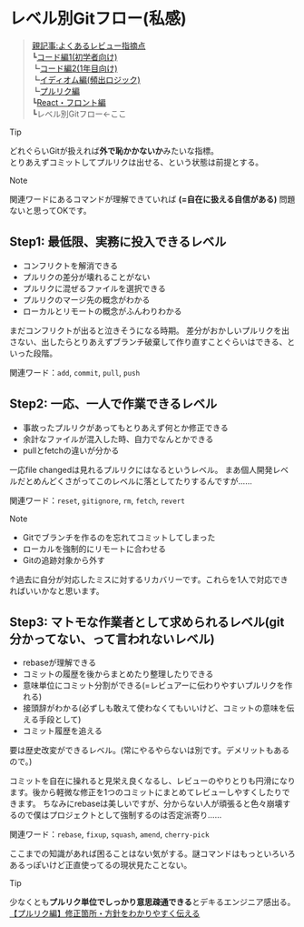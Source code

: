 # レベル別Gitフロー(私感)

> [親記事:よくあるレビュー指摘点](../README.md)<br>
>   ┗[コード編1(初学者向け)](./code_1.md)<br>
>   ┗[コード編2(1年目向け)](./code_2.md)<br>
>   ┗[イディオム編(頻出ロジック)](./idiom.md)<br>
>   ┗[プルリク編](./pull.md)<br>
>   ┗[React・フロント編](./react.md)<br>
>   ┗レベル別Gitフロー←ここ<br>

> [!TIP]
> どれぐらいGitが扱えれば**外で恥かかないか**みたいな指標。<br>
> とりあえずコミットしてプルリクは出せる、という状態は前提とする。

> [!NOTE]
> 関連ワードにあるコマンドが理解できていれば **(=自在に扱える自信がある)** 問題ないと思ってOKです。


## Step1: 最低限、実務に投入できるレベル
* コンフリクトを解消できる
* プルリクの差分が壊れることがない
* プルリクに混ぜるファイルを選択できる
* プルリクのマージ先の概念がわかる
* ローカルとリモートの概念がふんわりわかる

まだコンフリクトが出ると泣きそうになる時期。
差分がおかしいプルリクを出さない、出したらとりあえずブランチ破棄して作り直すことぐらいはできる、といった段階。

関連ワード：`add`, `commit`, `pull`, `push`


## Step2: 一応、一人で作業できるレベル
* 事故ったプルリクがあってもとりあえず何とか修正できる
* 余計なファイルが混入した時、自力でなんとかできる
* pullとfetchの違いが分かる

一応file changedは見れるプルリクにはなるというレベル。
まあ個人開発レベルだとめんどくさがってこのレベルに落としてたりするんですが……

関連ワード：`reset`, `gitignore`, `rm`, `fetch`, `revert` 

> [!NOTE]
> * Gitでブランチを作るのを忘れてコミットしてしまった 
> * ローカルを強制的にリモートに合わせる 
> * Gitの追跡対象から外す
>
> ↑過去に自分が対応したミスに対するリカバリーです。これらを1人で対応できればいいかなと思います。

 

## Step3: マトモな作業者として求められるレベル(git分かってない、って言われないレベル)
* rebaseが理解できる
* コミットの履歴を後からまとめたり整理したりできる
* 意味単位にコミット分割ができる(=レビュアーに伝わりやすいプルリクを作れる)
* 接頭辞がわかる(必ずしも敢えて使わなくてもいいけど、コミットの意味を伝える手段として)
* コミット履歴を追える

要は歴史改変ができるレベル。(常にやるやらないは別です。デメリットもあるので。)

コミットを自在に操れると見栄え良くなるし、レビューのやりとりも円滑になります。後から軽微な修正を1つのコミットにまとめてレビューしやすくしたりできます。
ちなみにrebaseは美しいですが、分からない人が頑張ると色々崩壊するので僕はプロジェクトとして強制するのは否定派寄り……

関連ワード：`rebase`, `fixup`, `squash`, `amend`, `cherry-pick`

ここまでの知識があれば困ることはない気がする。謎コマンドはもっといろいろあるっぽいけど正直使ってるの現状見たことない。

> [!TIP]
> 少なくとも**プルリク単位でしっかり意思疎通できる**とデキるエンジニア感出る。<br>
> [【プルリク編】修正箇所・方針をわかりやすく伝える](./pull.md#修正箇所方針をわかりやすく伝える)
